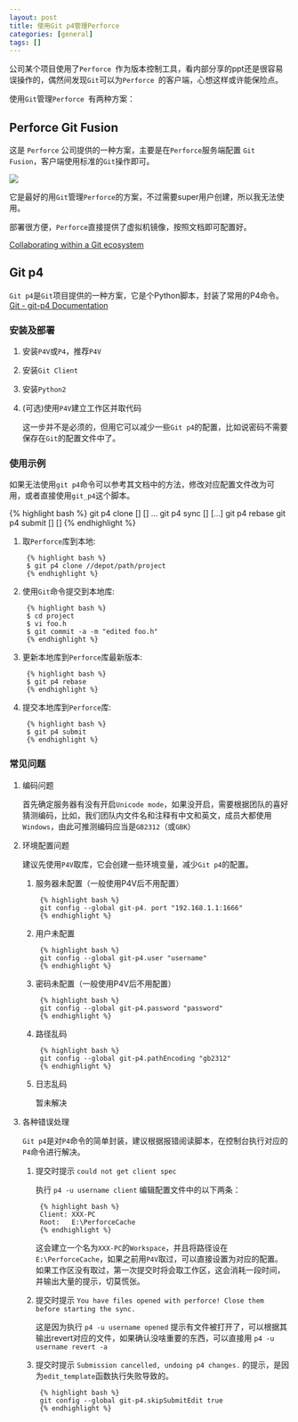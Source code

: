 ```yaml
---
layout: post
title: 使用Git p4管理Perforce
categories: [general]
tags: []
---
```


公司某个项目使用了`Perforce `作为版本控制工具，看内部分享的ppt还是很容易误操作的，偶然间发现`Git`可以为`Perforce `的客户端，心想这样或许能保险点。

使用`Git`管理`Perforce `有两种方案：

## Perforce Git Fusion
这是 `Perforce` 公司提供的一种方案，主要是在`Perforce`服务端配置 `Git Fusion`，客户端使用标准的`Git`操作即可。

![](https://www.perforce.com/perforce/doc.current/manuals/intro/images/gf_overview.png)

它是最好的用`Git`管理`Perforce`的方案，不过需要super用户创建，所以我无法使用。

部署很方便，`Perforce`直接提供了虚拟机镜像，按照文档即可配置好。

[Collaborating within a Git ecosystem](https://www.perforce.com/perforce/doc.current/manuals/intro/index.html#basic_concepts.git) 

## Git p4
`Git p4`是`Git`项目提供的一种方案，它是个Python脚本，封装了常用的P4命令。[Git - git-p4 Documentation](https://git-scm.com/docs/git-p4)

### 安装及部署
1. 安装`P4V`或`P4`，推荐`P4V`
1. 安装`Git Client`
1. 安装`Python2`
1. (可选)使用`P4V`建立工作区并取代码

	这一步并不是必须的，但用它可以减少一些`Git p4`的配置，比如说密码不需要保存在`Git`的配置文件中了。	
 
### 使用示例
如果无法使用`git p4`命令可以参考其文档中的方法，修改对应配置文件改为可用，或者直接使用`git_p4`这个脚本。

{% highlight bash %}
git p4 clone [<sync options>] [<clone options>] <p4 depot path>…​
git p4 sync [<sync options>] [<p4 depot path>…​]
git p4 rebase
git p4 submit [<submit options>] [<master branch name>]
{% endhighlight %}

1. 取`Perforce`库到本地:

		{% highlight bash %}
		$ git p4 clone //depot/path/project
		{% endhighlight %}

1. 使用`Git`命令提交到本地库:

		{% highlight bash %}
		$ cd project
		$ vi foo.h
		$ git commit -a -m "edited foo.h"
		{% endhighlight %}

1. 更新本地库到`Perforce`库最新版本:

		{% highlight bash %}
		$ git p4 rebase
		{% endhighlight %}

1. 提交本地库到`Perforce`库:

		{% highlight bash %}
		$ git p4 submit
		{% endhighlight %}

### 常见问题

1. 编码问题

	首先确定服务器有没有开启`Unicode mode`，如果没开启，需要根据团队的喜好猜测编码，比如，我们团队内文件名和注释有中文和英文，成员大都使用`Windows`，由此可推测编码应当是`GB2312`（或`GBK`）
	 	
1. 环境配置问题

	建议先使用`P4V`取库，它会创建一些环境变量，减少`Git p4`的配置。
	
	1. 服务器未配置（一般使用P4V后不用配置）
	
			{% highlight bash %}
			git config --global git-p4. port "192.168.1.1:1666"
			{% endhighlight %}	
	
	1. 用户未配置
	
			{% highlight bash %}
			git config --global git-p4.user "username"
			{% endhighlight %}		
	
	1. 密码未配置（一般使用P4V后不用配置）
	
			{% highlight bash %}
			git config --global git-p4.password "password"
			{% endhighlight %}		
	
	1. 路径乱码
	
			{% highlight bash %}
			git config --global git-p4.pathEncoding "gb2312"
			{% endhighlight %}	
		
	1. 日志乱码
	
		暂未解决
		
1. 各种错误处理
	
	`Git p4`是对`P4`命令的简单封装，建议根据报错阅读脚本，在控制台执行对应的`P4`命令进行解决。	
		
	1. 提交时提示 `could not get client spec`

		执行 `p4 -u username client` 编辑配置文件中的以下两条：
		
			{% highlight bash %}
			Client: XXX-PC
			Root:	E:\PerforceCache
			{% endhighlight %}
		
		这会建立一个名为`XXX-PC`的`Workspace`，并且将路径设在`E:\PerforceCache`，如果之前用`P4V`取过，可以直接设置为对应的配置。如果工作区没有取过，第一次提交时将会取工作区，这会消耗一段时间，并输出大量的提示，切莫慌张。
		
	1. 提交时提示 `You have files opened with perforce! Close them before starting the sync.`
		
		这是因为执行 `p4 -u username opened` 提示有文件被打开了，可以根据其输出revert对应的文件，如果确认没啥重要的东西，可以直接用 `p4 -u username revert -a`
			
	1. 提交时提示 `Submission cancelled, undoing p4 changes.` 的提示，是因为`edit_template`函数执行失败导致的。
		
			{% highlight bash %}
			git config --global git-p4.skipSubmitEdit true
			{% endhighlight %}	
